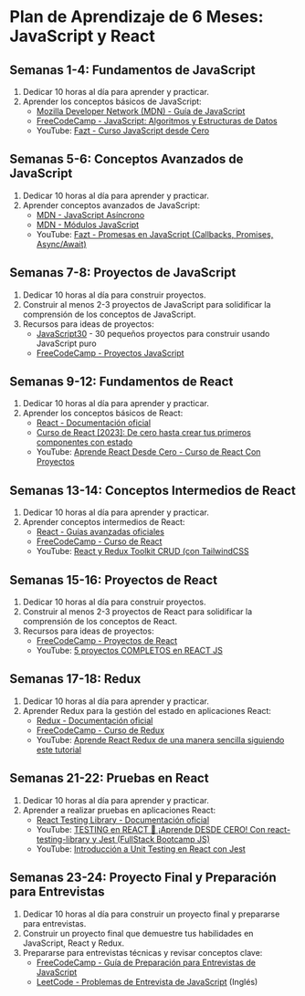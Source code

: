 # Plan de Aprendizaje de 6 Meses: JavaScript y React

## Semanas 1-4: Fundamentos de JavaScript

1. Dedicar 10 horas al día para aprender y practicar.
2. Aprender los conceptos básicos de JavaScript:
   - [Mozilla Developer Network (MDN) - Guía de JavaScript](https://developer.mozilla.org/es/docs/Web/JavaScript/Guide)
   - [FreeCodeCamp - JavaScript: Algoritmos y Estructuras de Datos](https://www.freecodecamp.org/espanol/learn/javascript-algorithms-and-data-structures/)
   - YouTube: [Fazt - Curso JavaScript desde Cero](https://www.youtube.com/watch?v=RqQ1d1qEWlE)

## Semanas 5-6: Conceptos Avanzados de JavaScript

1. Dedicar 10 horas al día para aprender y practicar.
2. Aprender conceptos avanzados de JavaScript:
   - [MDN - JavaScript Asíncrono](https://developer.mozilla.org/es/docs/Learn/JavaScript/Asynchronous)
   - [MDN - Módulos JavaScript](https://developer.mozilla.org/es/docs/Web/JavaScript/Guide/Modules)
   - YouTube: [Fazt - Promesas en JavaScript (Callbacks, Promises, Async/Await)](https://www.youtube.com/watch?v=Q3HtXuDEy5s)

## Semanas 7-8: Proyectos de JavaScript

1. Dedicar 10 horas al día para construir proyectos.
2. Construir al menos 2-3 proyectos de JavaScript para solidificar la comprensión de los conceptos de JavaScript.
3. Recursos para ideas de proyectos:
   - [JavaScript30](https://javascript30.com/) - 30 pequeños proyectos para construir usando JavaScript puro
   - [FreeCodeCamp - Proyectos JavaScript](https://www.freecodecamp.org/espanol/learn/javascript-algorithms-and-data-structures/#javascript-algorithms-and-data-structures-projects)

## Semanas 9-12: Fundamentos de React

1. Dedicar 10 horas al día para aprender y practicar.
2. Aprender los conceptos básicos de React:
   - [React - Documentación oficial](https://es.react.dev/learn)
   - [Curso de React [2023]: De cero hasta crear tus primeros componentes con estado](https://www.youtube.com/watch?v=7iobxzd_2wY)
   - YouTube: [Aprende React Desde Cero - Curso de React Con Proyectos](https://www.youtube.com/watch?v=6Jfk8ic3KVk)

## Semanas 13-14: Conceptos Intermedios de React

1. Dedicar 10 horas al día para aprender y practicar.
2. Aprender conceptos intermedios de React:
   - [React - Guías avanzadas oficiales](https://es.react.dev/reference/react)
   - [FreeCodeCamp - Curso de React](https://www.freecodecamp.org/espanol/learn/front-end-libraries/react/)
   - YouTube: [React y Redux Toolkit CRUD (con TailwindCSS](https://www.youtube.com/watch?v=w2rAP7d6ndg&ab_channel=FaztCode)

## Semanas 15-16: Proyectos de React

1. Dedicar 10 horas al día para construir proyectos.
2. Construir al menos 2-3 proyectos de React para solidificar la comprensión de los conceptos de React.
3. Recursos para ideas de proyectos:
   - [FreeCodeCamp - Proyectos de React](https://www.freecodecamp.org/es/news/5-proyectos-de-react-que-necesitas-en-tu-portafolio/)
   - YouTube: [5 proyectos COMPLETOS en REACT JS](https://www.youtube.com/watch?v=oT-feDPuJmk&ab_channel=VidaMRR-Programacionweb)

## Semanas 17-18: Redux

1. Dedicar 10 horas al día para aprender y practicar.
2. Aprender Redux para la gestión del estado en aplicaciones React:
   - [Redux - Documentación oficial](https://es.redux.js.org/)
   - [FreeCodeCamp - Curso de Redux](https://www.freecodecamp.org/espanol/learn/front-end-libraries/redux/)
   - YouTube: [Aprende React Redux de una manera sencilla siguiendo este tutorial](https://www.youtube.com/watch?v=SFyAZFrjDBA&ab_channel=TheFullstackDevs)

## Semanas 21-22: Pruebas en React

1. Dedicar 10 horas al día para aprender y practicar.
2. Aprender a realizar pruebas en aplicaciones React:
   - [React Testing Library - Documentación oficial](https://testing-library.com/docs/react-testing-library/intro/)
   - YouTube: [TESTING en REACT 🧪 ¡Aprende DESDE CERO! Con react-testing-library y Jest (FullStack Bootcamp JS)](https://www.youtube.com/watch?v=KYjjtRgg_H0&ab_channel=midudev)
   - YouTube: [Introducción a Unit Testing en React con Jest](https://www.youtube.com/watch?v=n5qbzhZUMsY&ab_channel=Garajedeideas)

## Semanas 23-24: Proyecto Final y Preparación para Entrevistas

1. Dedicar 10 horas al día para construir un proyecto final y prepararse para entrevistas.
2. Construir un proyecto final que demuestre tus habilidades en JavaScript, React y Redux.
3. Prepararse para entrevistas técnicas y revisar conceptos clave:
   - [FreeCodeCamp - Guía de Preparación para Entrevistas de JavaScript](https://www.freecodecamp.org/espanol/learn/coding-interview-prep/#algorithms)
   - [LeetCode - Problemas de Entrevista de JavaScript](https://leetcode.com/problemset/javascript/) (Inglés)
